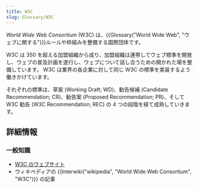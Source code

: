 ```yaml
---
title: W3C
slug: Glossary/W3C
---
```

_World Wide Web Consortium_ (W3C) は、{{Glossary("World Wide Web", "ウェブに関する")}}ルールや枠組みを整備する国際団体です。

W3C は 350 を超える加盟組織から成り、加盟組織は連帯してウェブ標準を開発し、ウェブの普及計画を遂行し、ウェブについて話し合うための開かれた場を整備しています。 W3C は業界の各企業に対して同じ W3C の標準を実装するよう働きかけています。

それぞれの標準は、草案 (Working Draft; WD)、勧告候補 (Candidate Recommendation; CR)、勧告案 (Proposed Recommendation; PR)、そして W3C 勧告 (W3C Recommendation; REC) の 4 つの段階を経て成熟していきます。

## 詳細情報

### 一般知識

- [W3C のウェブサイト](https://www.w3.org/)
- ウィキペディアの {{Interwiki("wikipedia", "World Wide Web Consortium", "W3C")}} の記事
